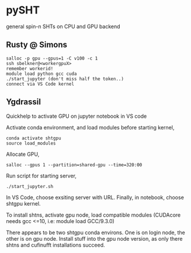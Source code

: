 # pySHT
general spin-n SHTs on CPU and GPU backend


## Rusty @ Simons

```
salloc -p gpu --gpus=1 -C v100 -c 1
ssh sbelkner@<workergpuX>
remember workerid!
module load python gcc cuda
./start_jupyter (don't miss half the token..)
connect via VS Code kernel
```

## Ygdrassil
Quickhelp to activate GPU on jupyter notebook in VS code


Activate conda environment, and load modules before starting kernel,

```
conda activate shtgpu
source load_modules
```

Allocate GPU,
```
salloc --gpus 1 --partition=shared-gpu --time=320:00
```

Run script for starting server,

```
./start_jupyter.sh
```

In VS Code, choose exsiting server with URL.
Finally, in notebook, choose shtgpu kernel.


To install shtns, activate gpu node, load compatible modules (CUDAcore needs gcc <=10, i.e: module load GCC/9.3.0)

There appears to be two shtgpu conda environs. One is on login node, the other is on gpu node. Install stuff into the gpu node version, as only there shtns and cufinufft installations succeed.